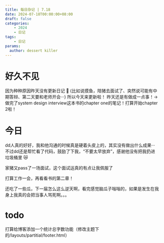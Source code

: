 ```yaml
---
title: 每日杂记 | 7.18
date: 2024-07-18T00:00:00+08:00
draft: false
categories: 
    - 2024
    - 日记
tags:
    - 日记
params:
  author: dessert killer
---
```


# 好久不见

因为种种原因昨天没有更新日记 :pleading_face: (比如说摸鱼，陪猪去面试了、突然说可能有中期答辩、第二天要和老师开会···)
所以今天来更新啦！
昨天还是有做成一点事！-> 做完了system design interview这本书的chapter one的笔记！打算开始chapter 2啦！


# 今日

dd人真的好好，我和他沟通的时候真是硬着头皮上的，其实没有做出什么成果···不过dd还是帮忙看了代码，鼓励了下我，“不要太早放弃”，感谢他没有把我扔进垃圾桶里 :crying_cat_face:

家猪又pass了一场面试，这个面试运真的有点让我佩服了

打算工作一会，再看看书的第二章！

还吃了一些瓜，下一届怎么这么逆天啊，看完感觉脑瓜子嗡嗡的，如果是发生在我身上我真的会把当事人骂死啊。。。

# todo

打算给博客添加一个统计总字数功能（修改主题下的/layouts/partitial/footer.html）
